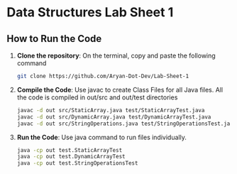 # Data Structures Lab Sheet 1

## How to Run the Code

1. **Clone the repository**:
    On the terminal, copy and paste the following command

   ```bash
   git clone https://github.com/Aryan-Dot-Dev/Lab-Sheet-1
   ```
   
2. **Compile the Code**:
    Use javac to create Class Files for all Java files.
    All the code is compiled in out/src and out/test directories
    ```bash
    javac -d out src/StaticArray.java test/StaticArrayTest.java
    javac -d out src/DynamicArray.java test/DynamicArrayTest.java
    javac -d out src/StringOperations.java test/StringOperationsTest.java
    ```

3. **Run the Code**:
    Use java command to run files individually.
    ```bash
    java -cp out test.StaticArrayTest
    java -cp out test.DynamicArrayTest
    java -cp out test.StringOperationsTest
    ```